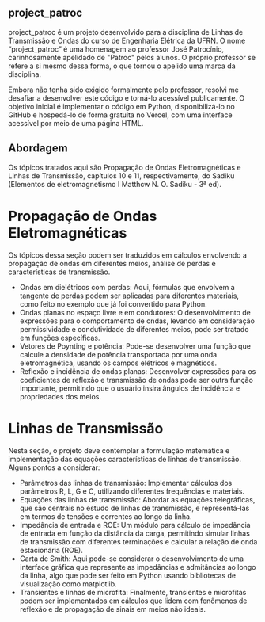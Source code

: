 ## project_patroc

project_patroc é um projeto desenvolvido para a disciplina de Linhas de Transmissão e Ondas do curso de Engenharia Elétrica da UFRN. O nome “project_patroc” é uma homenagem ao professor José Patrocínio, carinhosamente apelidado de "Patroc" pelos alunos. O próprio professor se refere a si mesmo dessa forma, o que tornou o apelido uma marca da disciplina.

Embora não tenha sido exigido formalmente pelo professor, resolvi me desafiar a desenvolver este código e torná-lo acessível publicamente. O objetivo inicial é implementar o código em Python, disponibilizá-lo no GitHub e hospedá-lo de forma gratuita no Vercel, com uma interface acessível por meio de uma página HTML.


## Abordagem


Os tópicos tratados aqui são Propagação de Ondas Eletromagnéticas e Linhas de Transmissão, capítulos 10 e 11, respectivamente, do Sadiku (Elementos de eletromagnetismo I Matthcw N. O. Sadiku - 3ª ed).

# Propagação de Ondas Eletromagnéticas

Os tópicos dessa seção podem ser traduzidos em cálculos envolvendo a propagação de ondas em diferentes meios, análise de perdas e características de transmissão.

 * Ondas em dielétricos com perdas: Aqui, fórmulas que envolvem a tangente de perdas podem ser aplicadas para diferentes materiais, como feito no exemplo que já foi convertido para Python.
 * Ondas planas no espaço livre e em condutores: O desenvolvimento de expressões para o comportamento de ondas, levando em consideração permissividade e condutividade de diferentes meios, pode ser tratado em funções específicas.
 * Vetores de Poynting e potência: Pode-se desenvolver uma função que calcule a densidade de potência transportada por uma onda eletromagnética, usando os campos elétricos e magnéticos.
 * Reflexão e incidência de ondas planas: Desenvolver expressões para os coeficientes de reflexão e transmissão de ondas pode ser outra função importante, permitindo que o usuário insira ângulos de incidência e propriedades dos meios.

# Linhas de Transmissão

Nesta seção, o projeto deve contemplar a formulação matemática e implementação das equações características de linhas de transmissão. Alguns pontos a considerar:

* Parâmetros das linhas de transmissão: Implementar cálculos dos parâmetros R, L, G e C, utilizando diferentes frequências e materiais.
* Equações das linhas de transmissão: Abordar as equações telegráficas, que são centrais no estudo de linhas de transmissão, e representá-las em termos de tensões e correntes ao longo da linha.
* Impedância de entrada e ROE: Um módulo para cálculo de impedância de entrada em função da distância da carga, permitindo simular linhas de transmissão com diferentes terminações e calcular a relação de onda estacionária (ROE).
* Carta de Smith: Aqui pode-se considerar o desenvolvimento de uma interface gráfica que represente as impedâncias e admitâncias ao longo da linha, algo que pode ser feito em Python usando bibliotecas de visualização como matplotlib.
* Transientes e linhas de microfita: Finalmente, transientes e microfitas podem ser implementados em cálculos que lidem com fenômenos de reflexão e de propagação de sinais em meios não ideais.
